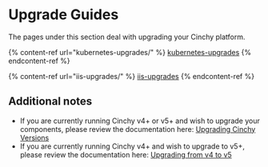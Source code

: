 # Upgrade Guides

The pages under this section deal with upgrading your Cinchy platform.


{% content-ref url="kubernetes-upgrades/" %}
[kubernetes-upgrades](kubernetes-upgrades/)
{% endcontent-ref %}

{% content-ref url="iis-upgrades/" %}
[iis-upgrades](iis-upgrades/)
{% endcontent-ref %}


## Additional notes


* If you are currently running Cinchy v4+ or v5+ and wish to upgrade your components, please review the documentation here: [Upgrading Cinchy Versions](upgrades/)
* If you are currently running Cinchy v4+ and wish to upgrade to v5+, please review the documentation here: [Upgrading from v4 to v5](upgrading-from-v4-to-v5.md)
